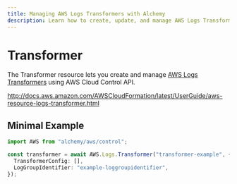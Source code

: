```yaml
---
title: Managing AWS Logs Transformers with Alchemy
description: Learn how to create, update, and manage AWS Logs Transformers using Alchemy Cloud Control.
---
```


# Transformer

The Transformer resource lets you create and manage [AWS Logs Transformers](https://docs.aws.amazon.com/logs/latest/userguide/) using AWS Cloud Control API.

http://docs.aws.amazon.com/AWSCloudFormation/latest/UserGuide/aws-resource-logs-transformer.html

## Minimal Example

```ts
import AWS from "alchemy/aws/control";

const transformer = await AWS.Logs.Transformer("transformer-example", {
  TransformerConfig: [],
  LogGroupIdentifier: "example-loggroupidentifier",
});
```

